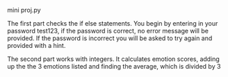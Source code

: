 mini proj.py

The first part checks the if else statements. You begin by entering in your password test123, if the password is correct, no error message will be provided.
If the password is incorrect you will be asked to try again and provided with a hint.

The second part works with integers.
It calculates emotion scores, adding up the the 3 emotions listed and finding the average, which is divided by 3  